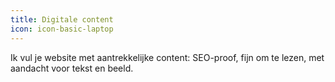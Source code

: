 ```yaml
---
title: Digitale content
icon: icon-basic-laptop
---
```


Ik vul je website met aantrekkelijke content: SEO-proof, fijn om te lezen, met aandacht voor tekst en beeld.
